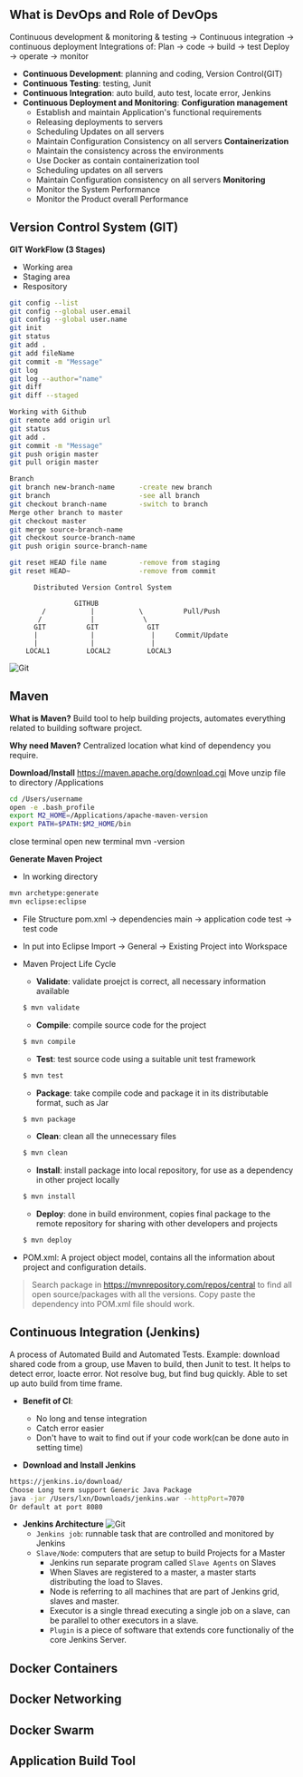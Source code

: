 ## What is DevOps and Role of DevOps
Continuous development & monitoring & testing -> Continuous integration -> continuous deployment
Integrations of:
Plan -> code -> build -> test
Deploy -> operate -> monitor

* **Continuous Development**: planning and coding, Version Control(GIT)
* **Continuous Testing**: testing, Junit
* **Continuous Integration**: auto build, auto test, locate error, Jenkins
* **Continuous Deployment and Monitoring**: 
    **Configuration management**
    * Establish and maintain Application's functional requirements
    * Releasing deployments to servers
    * Scheduling Updates on all servers
    * Maintain Configuration Consistency on all servers
    **Containerization**
    * Maintain the consistency across the environments
    * Use Docker as contain containerization tool
    * Scheduling updates on all servers
    * Maintain Configuration consistency on all servers
    **Monitoring**
    * Monitor the System Performance
    * Monitor the Product overall Performance

## Version Control System (GIT)

**GIT WorkFlow (3 Stages)**
* Working area
* Staging area
* Respository

```bash
git config --list
git config --global user.email
git config --global user.name
git init
git status
git add .
git add fileName 
git commit -m "Message"
git log
git log --author="name"
git diff
git diff --staged
```
```bash
Working with Github
git remote add origin url
git status
git add .
git commit -m "Message"
git push origin master
git pull origin master
```
```bash
Branch
git branch new-branch-name      -create new branch
git branch                      -see all branch
git checkout branch-name        -switch to branch
Merge other branch to master
git checkout master
git merge source-branch-name
git checkout source-branch-name
git push origin source-branch-name
```
```bash
git reset HEAD file name        -remove from staging
git reset HEAD~                 -remove from commit

```


          Distributed Version Control System

                    GITHUB
            /           |           \          Pull/Push
           /            |            \
          GIT          GIT            GIT
          |             |              |     Commit/Update
          |             |              |
        LOCAL1         LOCAL2         LOCAL3
![Git](GithubWorkFlow.png)

## Maven
**What is Maven?**
Build tool to help building projects, automates everything related to building software project.

**Why need Maven?**
Centralized location what kind of dependency you require.

**Download/Install**
https://maven.apache.org/download.cgi
Move unzip file to directory /Applications
```bash
cd /Users/username
open -e .bash_profile
export M2_HOME=/Applications/apache-maven-version
export PATH=$PATH:$M2_HOME/bin
```
close terminal
open new terminal mvn -version

**Generate Maven Project**
* In working directory
```bash
mvn archetype:generate
mvn eclipse:eclipse
```
* File Structure
pom.xml -> dependencies
main -> application code
test -> test code
* In put into Eclipse
Import -> General -> Existing Project into Workspace

* Maven Project Life Cycle
    * **Validate**: validate proejct is correct, all necessary information available
    ```bash
    $ mvn validate
    ```
    * **Compile**: compile source code for the project
     ```bash
    $ mvn compile
    ```
    * **Test**: test source code using a suitable unit test framework
     ```bash
    $ mvn test
    ```
    * **Package**: take compile code and package it in its distributable format, such as Jar
    ```bash
    $ mvn package
    ```
    * **Clean**: clean all the unnecessary files
    ```bash
    $ mvn clean
    ```
    * **Install**: install package into local repository, for use as a dependency in other project locally
    ```bash
    $ mvn install
    ```
    * **Deploy**: done in build environment, copies final package to the remote repository for sharing with other developers and projects
    ```bash
    $ mvn deploy
    ```
* POM.xml: A project object model, contains all the information about project and configuration details.
>Search package in https://mvnrepository.com/repos/central
to find all open source/packages with all the versions. Copy paste the dependency into POM.xml file should work.

## Continuous Integration (Jenkins)
A process of Automated Build and Automated Tests. Example: download shared code from a group, use Maven to build, then Junit to test. It helps to detect error, loacte error. Not resolve bug, but find bug quickly. Able to set up auto build from time frame.
* **Benefit of CI**:
    * No long and tense integration
    * Catch error easier
    * Don't have to wait to find out if your code work(can be done auto in setting time)

* **Download and Install Jenkins**
```bash
https://jenkins.io/download/
Choose Long term support Generic Java Package
java -jar /Users/lxn/Downloads/jenkins.war --httpPort=7070
Or default at port 8080
```
* **Jenkins Architecture** 
![Git](Jenkin.png)
    * `Jenkins job`: runnable task that are controlled and monitored by Jenkins
    * `Slave/Node`: computers that are setup to build Projects for a Master
        * Jenkins run separate program called `Slave Agents` on Slaves
        * When Slaves are registered to a master, a master starts distributing the load to Slaves.
        * Node is referring to all machines that are part of Jenkins grid, slaves and master.
        * Executor is a single thread executing a single job on a slave, can be parallel to other executors in a slave.
        * `Plugin` is a piece of software that extends core functionaliy of the core Jenkins Server.







## Docker Containers

## Docker Networking

## Docker Swarm

## Application Build Tool
